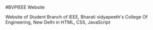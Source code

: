 #BVPIEEE Website 

Website of Student Branch of IEEE, Bharati vidyapeeth's College Of Engineering, New Delhi in HTML, CSS, JavaScript
